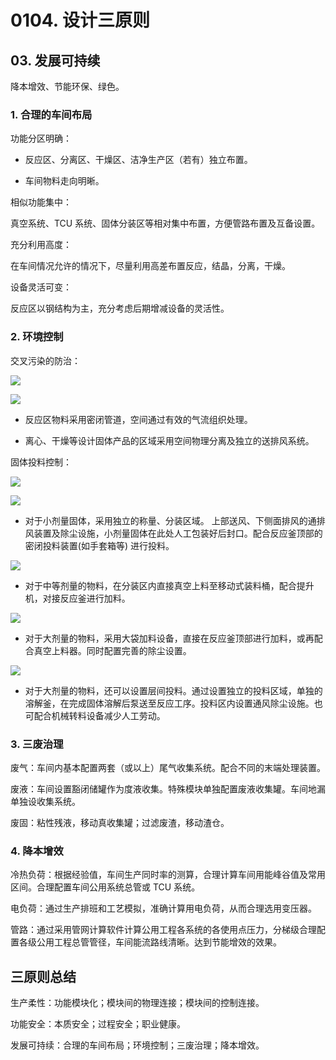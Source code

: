 # 0104. 设计三原则

## 03. 发展可持续

降本增效、节能环保、绿色。

### 1. 合理的车间布局

功能分区明确：

- 反应区、分离区、干燥区、洁净生产区（若有）独立布置。

- 车间物料走向明晰。

相似功能集中：

真空系统、TCU 系统、固体分装区等相对集中布置，方便管路布置及互备设置。

充分利用高度：

在车间情况允许的情况下，尽量利用高差布置反应，结晶，分离，干燥。

设备灵活可变：

反应区以钢结构为主，充分考虑后期增减设备的灵活性。

### 2. 环境控制

交叉污染的防治：

![](https://raw.githubusercontent.com/dalong0514/selfstudy/master/图片链接/化工设计/2019039.PNG)

![](https://raw.githubusercontent.com/dalong0514/selfstudy/master/图片链接/化工设计/2019040.PNG)

- 反应区物料采用密闭管道，空间通过有效的气流组织处理。

- 离心、干燥等设计固体产品的区域采用空间物理分离及独立的送排风系统。

固体投料控制：

![](https://raw.githubusercontent.com/dalong0514/selfstudy/master/图片链接/化工设计/2019041.PNG)

![](https://raw.githubusercontent.com/dalong0514/selfstudy/master/图片链接/化工设计/2019042.PNG)

- 对于小剂量固体，采用独立的称量、分装区域。 上部送风、下侧面排风的通排风装置及除尘设施，小剂量固体在此处人工包装好后封口。配合反应釜顶部的密闭投料装置(如手套箱等) 进行投料。

![](https://raw.githubusercontent.com/dalong0514/selfstudy/master/图片链接/化工设计/2019043.PNG)

- 对于中等剂量的物料，在分装区内直接真空上料至移动式装料桶，配合提升机，对接反应釜进行加料。

![](https://raw.githubusercontent.com/dalong0514/selfstudy/master/图片链接/化工设计/2019044.PNG)

- 对于大剂量的物料，采用大袋加料设备，直接在反应釜顶部进行加料，或再配合真空上料器。同时配置完善的除尘设置。

![](https://raw.githubusercontent.com/dalong0514/selfstudy/master/图片链接/化工设计/2019045.PNG)

- 对于大剂量的物料，还可以设置层间投料。通过设置独立的投料区域，单独的溶解釜，在完成固体溶解后泵送至反应工序。投料区内设置通风除尘设施。也可配合机械转料设备减少人工劳动。

### 3. 三废治理

废气：车间内基本配置两套（或以上）尾气收集系统。配合不同的末端处理装置。

废液：车间设置豁闭储罐作为度液收集。特殊模块单独配置废液收集罐。车间地漏单独设收集系统。

废固：粘性残液，移动真收集罐；过滤废渣，移动渣仓。

### 4. 降本增效

冷热负荷：根据经验值，车间生产同时率的测算，合理计算车间用能峰谷值及常用区间。合理配置车间公用系统总管或 TCU 系统。

电负荷：通过生产排班和工艺模拟，准确计算用电负荷，从而合理选用变压器。

管路：通过采用管网计算软件计算公用工程各系统的各使用点压力，分梯级合理配置各级公用工程总管管径，车间能流路线清晰。达到节能增效的效果。

## 三原则总结

生产柔性：功能模块化；模块间的物理连接；模块间的控制连接。

功能安全：本质安全；过程安全；职业健康。

发展可持续：合理的车间布局；环境控制；三废治理；降本增效。
